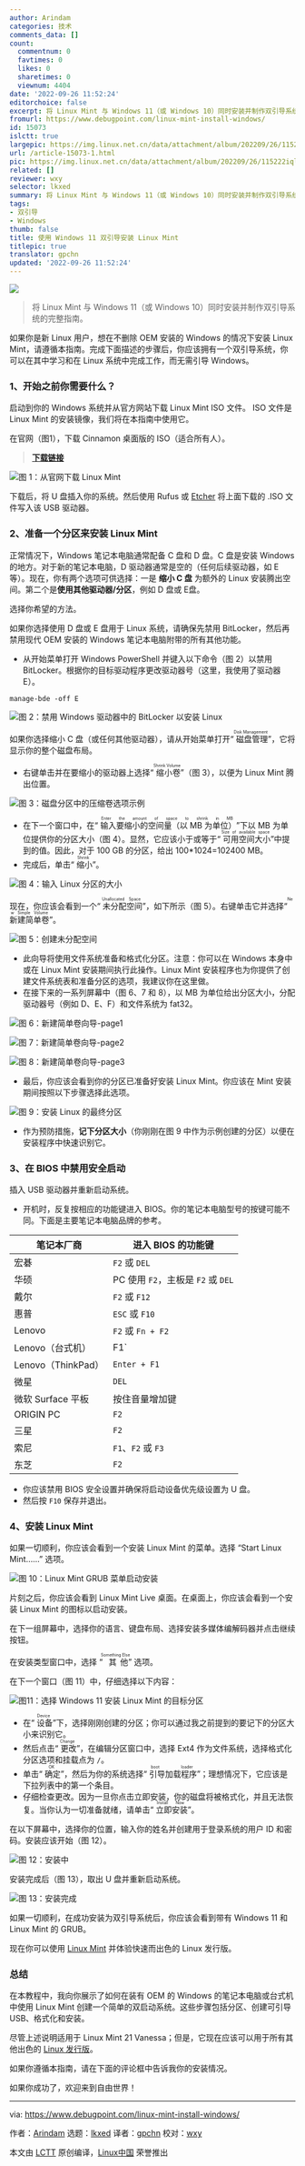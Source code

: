 ```yaml
---
author: Arindam
categories: 技术
comments_data: []
count:
  commentnum: 0
  favtimes: 0
  likes: 0
  sharetimes: 0
  viewnum: 4404
date: '2022-09-26 11:52:24'
editorchoice: false
excerpt: 将 Linux Mint 与 Windows 11（或 Windows 10）同时安装并制作双引导系统的完整指南。
fromurl: https://www.debugpoint.com/linux-mint-install-windows/
id: 15073
islctt: true
largepic: https://img.linux.net.cn/data/attachment/album/202209/26/115222iqlvc0w020m37mc3.jpg
url: /article-15073-1.html
pic: https://img.linux.net.cn/data/attachment/album/202209/26/115222iqlvc0w020m37mc3.jpg.thumb.jpg
related: []
reviewer: wxy
selector: lkxed
summary: 将 Linux Mint 与 Windows 11（或 Windows 10）同时安装并制作双引导系统的完整指南。
tags:
- 双引导
- Windows
thumb: false
title: 使用 Windows 11 双引导安装 Linux Mint
titlepic: true
translator: gpchn
updated: '2022-09-26 11:52:24'
---
```


![](/data/attachment/album/202209/26/115222iqlvc0w020m37mc3.jpg)



> 
> 将 Linux Mint 与 Windows 11（或 Windows 10）同时安装并制作双引导系统的完整指南。
> 
> 
> 


如果你是新 Linux 用户，想在不删除 OEM 安装的 Windows 的情况下安装 Linux Mint，请遵循本指南。完成下面描述的步骤后，你应该拥有一个双引导系统，你可以在其中学习和在 Linux 系统中完成工作，而无需引导 Windows。


### 1、开始之前你需要什么？


启动到你的 Windows 系统并从官方网站下载 Linux Mint ISO 文件。 ISO 文件是 Linux Mint 的安装镜像，我们将在本指南中使用它。


在官网（图1），下载 Cinnamon 桌面版的 ISO（适合所有人）。



> 
> **[下载链接](https://www.linuxmint.com/download.php)**
> 
> 
> 


![图 1：从官网下载 Linux Mint](/data/attachment/album/202209/26/115225ar0dcr9sm56s5mi5.jpg)


下载后，将 U 盘插入你的系统。然后使用 Rufus 或 [Etcher](https://www.debugpoint.com/etcher-bootable-usb-linux/) 将上面下载的 .ISO 文件写入该 USB 驱动器。


### 2、准备一个分区来安装 Linux Mint


正常情况下，Windows 笔记本电脑通常配备 C 盘和 D 盘。C 盘是安装 Windows 的地方。对于新的笔记本电脑，D 驱动器通常是空的（任何后续驱动器，如 E 等）。现在，你有两个选项可供选择：一是 **缩小 C 盘** 为额外的 Linux 安装腾出空间。第二个是**使用其他驱动器/分区**，例如 D 盘或 E盘。


选择你希望的方法。


如果你选择使用 D 盘或 E 盘用于 Linux 系统，请确保先禁用 BitLocker，然后再禁用现代 OEM 安装的 Windows 笔记本电脑附带的所有其他功能。


* 从开始菜单打开 Windows PowerShell 并键入以下命令（图 2）以禁用 BitLocker。根据你的目标驱动程序更改驱动器号（这里，我使用了驱动器 E）。



```
manage-bde -off E

```

![图 2：禁用 Windows 驱动器中的 BitLocker 以安装 Linux](/data/attachment/album/202209/26/115225blkol357h5pp40p3.jpg)


如果你选择缩小 C 盘（或任何其他驱动器），请从开始菜单打开“<ruby> 磁盘管理 <rt>  Disk Management </rt></ruby>”，它将显示你的整个磁盘布局。


* 右键单击​​并在要缩小的驱动器上选择“<ruby> 缩小卷 <rt>  Shrink Volume </rt></ruby>”（图 3），以便为 Linux Mint 腾出位置。


![图 3：磁盘分区中的压缩卷选项示例](/data/attachment/album/202209/26/115225p3199n39u9zfn4zw.jpg)


* 在下一个窗口中，在“<ruby> 输入要缩小的空间量（以 MB 为单位） <rt>  Enter the amount of space to shrink in MB </rt></ruby>”下以 MB 为单位提供你的分区大小（图 4）。显然，它应该小于或等于“<ruby> 可用空间大小 <rt>  Size of available space </rt></ruby>”中提到的值。因此，对于 100 GB 的分区，给出 100\*1024=102400 MB。
* 完成后，单击“<ruby> 缩小 <rt>  Shrink </rt></ruby>”。


![图 4：输入 Linux 分区的大小](/data/attachment/album/202209/26/115225f9vbvv8e7vzjdq7z.jpg)


现在，你应该会看到一个“<ruby> 未分配空间 <rt>  Unallocated Space </rt></ruby>”，如下所示（图 5）。右键单击它并选择“<ruby> 新建简单卷 <rt>  New Simple Volume </rt></ruby>”。


![图 5：创建未分配空间](/data/attachment/album/202209/26/115226ohyqhqry0rhvyvqh.jpg)


* 此向导将使用文件系统准备和格式化分区。注意：你可以在 Windows 本身中或在 Linux Mint 安装期间执行此操作。Linux Mint 安装程序也为你提供了创建文件系统表和准备分区的选项，我建议你在这里做。
* 在接下来的一系列屏幕中（图 6、7 和 8），以 MB 为单位给出分区大小，分配驱动器号（例如 D、E、F）和文件系统为 fat32。


![图 6：新建简单卷向导-page1](/data/attachment/album/202209/26/115226mic183xxj42m4xgi.jpg)


![图 7：新建简单卷向导-page2](/data/attachment/album/202209/26/115226i6tprvs1kmrz69tp.jpg)


![图 8：新建简单卷向导-page3](/data/attachment/album/202209/26/115226nsgngf22feaegj1l.jpg)


* 最后，你应该会看到你的分区已准备好安装 Linux Mint。你应该在 Mint 安装期间按照以下步骤选择此选项。


![图 9：安装 Linux 的最终分区](/data/attachment/album/202209/26/115226me01ee60o1o0otwx.jpg)


* 作为预防措施，**记下分区大小**（你刚刚在图 9 中作为示例创建的分区）以便在安装程序中快速识别它。


### 3、在 BIOS 中禁用安全启动


插入 USB 驱动器并重新启动系统。


* 开机时，反复按相应的功能键进入 BIOS。你的笔记本电脑型号的按键可能不同。下面是主要笔记本电脑品牌的参考。




| 笔记本厂商 | 进入 BIOS 的功能键 |
| --- | --- |
| 宏碁 | `F2` 或 `DEL` |
| 华硕 | PC 使用 `F2`，主板是 `F2` 或 `DEL` |
| 戴尔 | `F2` 或 `F12` |
| 惠普 | `ESC` 或 `F10` |
| Lenovo | `F2` 或 `Fn + F2` |
| Lenovo（台式机） | F1` |
| Lenovo（ThinkPad） | `Enter + F1` |
| 微星 | `DEL` |
| 微软 Surface 平板 | 按住音量增加键 |
| ORIGIN PC | `F2` |
| 三星 | `F2` |
| 索尼 | `F1`、`F2` 或 `F3` |
| 东芝 | `F2` |


* 你应该禁用 BIOS 安全设置并确保将启动设备优先级设置为 U 盘。
* 然后按 `F10` 保存并退出。


### 4、安装 Linux Mint


如果一切顺利，你应该会看到一个安装 Linux Mint 的菜单。选择 “Start Linux Mint……” 选项。


![图 10：Linux Mint GRUB 菜单启动安装](/data/attachment/album/202209/26/115227t4b2tkqsjcvmsema.jpg)


片刻之后，你应该会看到 Linux Mint Live 桌面。在桌面上，你应该会看到一个安装 Linux Mint 的图标以启动安装。


在下一组屏幕中，选择你的语言、键盘布局、选择安装多媒体编解码器并点击继续按钮。


在安装类型窗口中，选择 “<ruby> 其他 <rt>  Something Else </rt></ruby>” 选项。


在下一个窗口（图 11）中，仔细选择以下内容：


![图11：选择 Windows 11 安装 Linux Mint 的目标分区](/data/attachment/album/202209/26/115227pblcig6g9sm9b66m.jpg)


* 在“<ruby> 设备 <rt>  Device </rt></ruby>”下，选择刚刚创建的分区；你可以通过我之前提到的要记下的分区大小来识别它。
* 然后点击“<ruby> 更改 <rt>  Change </rt></ruby>”，在编辑分区窗口中，选择 Ext4 作为文件系统，选择格式化分区选项和挂载点为 `/`。
* 单击“<ruby> 确定 <rt>  OK </rt></ruby>”，然后为你的系统选择“<ruby> 引导加载程序 <rt>  boot loader </rt></ruby>”；理想情况下，它应该是下拉列表中的第一个条目。
* 仔细检查更改。因为一旦你点击立即安装，你的磁盘将被格式化，并且无法恢复。当你认为一切准备就绪，请单击“<ruby> 立即安装 <rt>  Install Now </rt></ruby>”。


在以下屏幕中，选择你的位置，输入你的姓名并创建用于登录系统的用户 ID 和密码。安装应该开始（图 12）。


![图 12：安装中](/data/attachment/album/202209/26/115227xgpeqanol54nlnoo.jpg)


安装完成后（图 13），取出 U 盘并重新启动系统。


![图 13：安装完成](/data/attachment/album/202209/26/115227dta1vpmpraam6qmq.jpg)


如果一切顺利，在成功安装为双引导系统后，你应该会看到带有 Windows 11 和 Linux Mint 的 GRUB。


现在你可以使用 [Linux Mint](https://www.debugpoint.com/linux-mint) 并体验快速而出色的 Linux 发行版。


### 总结


在本教程中，我向你展示了如何在装有 OEM 的 Windows 的笔记本电脑或台式机中使用 Linux Mint 创建一个简单的双启动系统。这些步骤包括分区、创建可引导 USB、格式化和安装。


尽管上述说明适用于 Linux Mint 21 Vanessa；但是，它现在应该可以用于所有其他出色的 [Linux 发行版](https://www.debugpoint.com/category/distributions)。


如果你遵循本指南，请在下面的评论框中告诉我你的安装情况。


如果你成功了，欢迎来到自由世界！




---


via: <https://www.debugpoint.com/linux-mint-install-windows/>


作者：[Arindam](https://www.debugpoint.com/author/admin1/) 选题：[lkxed](https://github.com/lkxed) 译者：[gpchn](https://github.com/gpchn) 校对：[wxy](https://github.com/wxy)


本文由 [LCTT](https://github.com/LCTT/TranslateProject) 原创编译，[Linux中国](https://linux.cn/) 荣誉推出